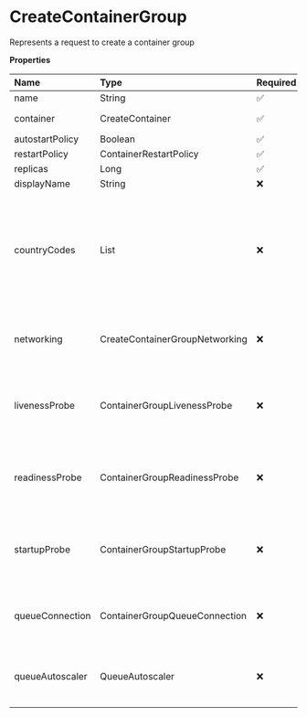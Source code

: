 # CreateContainerGroup

Represents a request to create a container group

**Properties**

| Name            | Type                           | Required | Description                                                                                     |
| :-------------- | :----------------------------- | :------- | :---------------------------------------------------------------------------------------------- |
| name            | String                         | ✅       |                                                                                                 |
| container       | CreateContainer                | ✅       | Represents a container                                                                          |
| autostartPolicy | Boolean                        | ✅       |                                                                                                 |
| restartPolicy   | ContainerRestartPolicy         | ✅       |                                                                                                 |
| replicas        | Long                           | ✅       |                                                                                                 |
| displayName     | String                         | ❌       |                                                                                                 |
| countryCodes    | List<CountryCode>              | ❌       | List of countries nodes must be located in. Remove this field to permit nodes from any country. |
| networking      | CreateContainerGroupNetworking | ❌       | Represents container group networking parameters                                                |
| livenessProbe   | ContainerGroupLivenessProbe    | ❌       | Represents the container group liveness probe                                                   |
| readinessProbe  | ContainerGroupReadinessProbe   | ❌       | Represents the container group readiness probe                                                  |
| startupProbe    | ContainerGroupStartupProbe     | ❌       | Represents the container group startup probe                                                    |
| queueConnection | ContainerGroupQueueConnection  | ❌       | Represents container group queue connection                                                     |
| queueAutoscaler | QueueAutoscaler                | ❌       | Represents the autoscaling rules for a queue                                                    |
